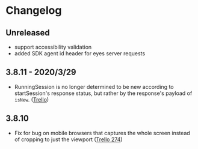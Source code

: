# Changelog

## Unreleased

- support accessibility validation
- added SDK agent id header for eyes server requests

## 3.8.11 - 2020/3/29

- RunningSession is no longer determined to be new according to startSession's response status, but rather by the response's payload of `isNew`. ([Trello](https://trello.com/c/60Rm4xXG/240-support-future-long-running-tasks))

## 3.8.10

- Fix for bug on mobile browsers that captures the whole screen instead of cropping to just the viewport ([Trello 274](https://trello.com/c/NfcL4xXw))
